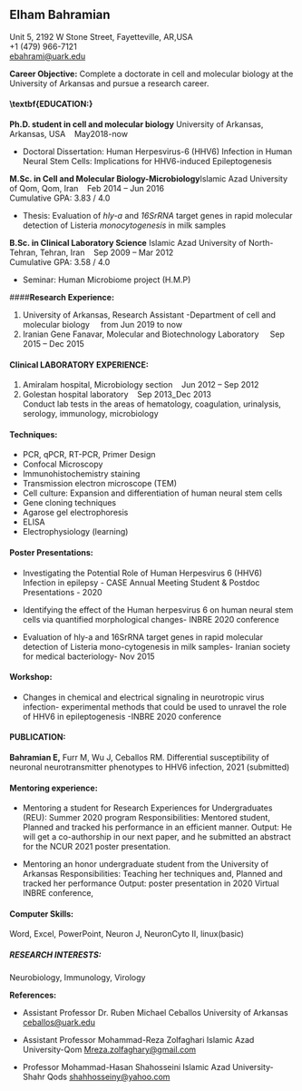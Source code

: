 
## **Elham Bahramian**  

Unit 5, 2192 W Stone Street, Fayetteville, AR,USA  
+1 (479) 966-7121  
<ebahrami@uark.edu>

**Career Objective:** Complete a doctorate in cell and molecular biology at the University of Arkansas and pursue a research career.

#### \textbf{EDUCATION:} 

**Ph.D. student in cell and molecular biology** University of Arkansas, Arkansas, USA &nbsp; &nbsp;May2018-now                                                

* Doctoral Dissertation: Human Herpesvirus-6 (HHV6) Infection in Human Neural Stem Cells: Implications for HHV6-induced Epileptogenesis


**M.Sc. in Cell and Molecular Biology-Microbiology**Islamic Azad University of Qom, Qom, Iran &nbsp; &nbsp;Feb 2014 – Jun 2016  
Cumulative GPA: 3.83 / 4.0  

* Thesis: Evaluation of _hly-a_ and _16SrRNA_ target genes in rapid molecular detection of Listeria _monocytogenesis_ in milk samples 

**B.Sc. in Clinical Laboratory Science** Islamic Azad University of North-Tehran, Tehran, Iran &nbsp; &nbsp;Sep 2009 – Mar 2012  
Cumulative GPA: 3.58 / 4.0

* Seminar: Human Microbiome project (H.M.P)


####**Research Experience:**

1. University of Arkansas, Research Assistant -Department of cell and molecular biology     &nbsp; &nbsp; from Jun 2019 to now  
2. Iranian Gene Fanavar, Molecular and Biotechnology Laboratory &nbsp; &nbsp; Sep 2015 – Dec 2015

#### **Clinical LABORATORY EXPERIENCE:**

1. Amiralam hospital, Microbiology section &nbsp; &nbsp;Jun 2012 – Sep 2012
2. Golestan hospital laboratory &nbsp; &nbsp;Sep 2013_Dec 2013  
Conduct lab tests in the areas of hematology, coagulation, urinalysis, serology, immunology, microbiology 

#### **Techniques:**

* PCR, qPCR, RT-PCR, Primer Design
* Confocal Microscopy
* Immunohistochemistry staining 
* Transmission electron microscope (TEM)
* Cell culture: Expansion and differentiation of human neural stem cells
* Gene cloning techniques
* Agarose gel electrophoresis
* ELISA
* Electrophysiology (learning)

#### **Poster Presentations:**

* Investigating the Potential Role of Human Herpesvirus 6 (HHV6) Infection in epilepsy - CASE Annual Meeting Student & Postdoc Presentations - 2020 

* Identifying the effect of the Human herpesvirus 6 on human neural stem cells via quantified morphological changes- INBRE 2020 conference

* Evaluation of hly-a and 16SrRNA target genes in rapid molecular detection of Listeria mono-cytogenesis in milk samples- Iranian society for medical bacteriology- Nov 2015

#### **Workshop:**

 * Changes in chemical and electrical signaling in neurotropic virus infection-
experimental methods that could be used to unravel the role of HHV6 in epileptogenesis -INBRE 2020 conference

#### **PUBLICATION:** 

**Bahramian E,** Furr M, Wu J, Ceballos RM. Differential susceptibility of neuronal neurotransmitter phenotypes to HHV6 infection, 2021 (submitted)
 
#### **Mentoring experience:** 

* Mentoring a student for Research Experiences for Undergraduates (REU): Summer 2020 program
Responsibilities: Mentored student, Planned and tracked his performance in an efficient manner. 
Output: He will get a co-authorship in our next paper, and he submitted an abstract for the NCUR 2021 poster presentation.

* Mentoring an honor undergraduate student from the University of Arkansas
Responsibilities: Teaching her techniques and, Planned and tracked her performance
Output: poster presentation in 2020 Virtual INBRE conference, 

#### **Computer Skills:** 

Word, Excel, PowerPoint, Neuron J, NeuronCyto II, linux(basic)

##### **RESEARCH INTERESTS:** 

Neurobiology, Immunology, Virology 


  
  

**References:**

* Assistant Professor Dr. Ruben Michael Ceballos
University of Arkansas
ceballos@uark.edu

* Assistant Professor Mohammad-Reza Zolfaghari
Islamic Azad University-Qom 
Mreza.zolfaghary@gmail.com

* Professor Mohammad-Hasan Shahosseini
Islamic Azad University-Shahr Qods
shahhosseiny@yahoo.com

